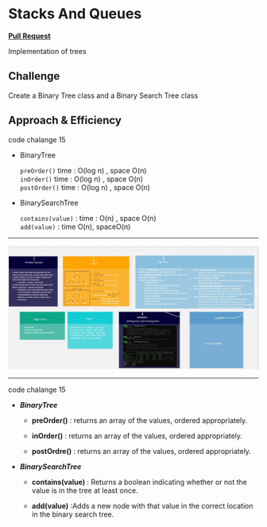# Stacks And Queues

[**Pull Request**](https://github.com/hibasalem/data-structures-and-algorithms/pull/43)

Implementation of trees

## Challenge

Create a Binary Tree class and a Binary Search Tree class

## Approach & Efficiency

code chalange 15

- BinaryTree

  `preOrder()` time : O(log n) , space O(n)  
  `inOrder()` time : O(log n) , space O(n)  
  `postOrder()` time : O(log n) , space O(n)

- BinarySearchTree

  `contains(value)` : time : O(n) , space O(n)  
  `add(value)` : time O(n), spaceO(n)

---

![trees](cc15.jpg)

---

code chalange 15

- **_BinaryTree_**

  - **preOrder()** : returns an array of the values, ordered appropriately.

  - **inOrder()** : returns an array of the values, ordered appropriately.

  - **postOrdre()** : returns an array of the values, ordered appropriately.

- **_BinarySearchTree_**

  - **contains(value)** : Returns a boolean indicating whether or not the value is in the tree at least once.

  - **add(value)** :Adds a new node with that value in the correct location in the binary search tree.

